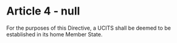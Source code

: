 # Article 4 - null


For the purposes of this Directive, a UCITS shall be deemed to be established in its home Member State.
